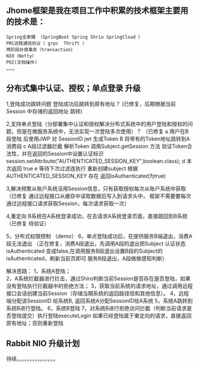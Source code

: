 Jhome框架是我在项目工作中积累的技术框架主要用的技术是：
------------------------------------------------------------------------------
    Spring全家桶 （SpringBoot Spring Shrio SpringCloud ）
    PRC远程通信协议（ grpc  Thrift ） 
    两阶段补偿事务（transaction）
    NIO（Netty）
    POI(文档操作)
    。。。。 
    
分布式集中认证、授权；单点登录 升级 
------------------------------------------------------------------------------
1,登陆成功跳转问题 登陆成功后跳转到原有地址？
  (已修复，后期根据当前Session 中存储的返回地址 跳转)
  
2,支持单点登陆（分部署集中认证和授权解决分布式系统中的用户登陆和授权的问题，但是在微服务系统中，无法实现一次登陆多次使用）？
（已修复 
  a 用户在B段登陆 后使用JWP 对 SessionID jwt 生成Token 
  B 将带有的Token地址跳转到A 消费段
  c  A段过滤器拦截 解析Token 调用Subject.getSession 方法 验证Token合法性，并在返回的Session中设置认证标识
   session.setAttribute("AUTHENTICATED_SESSION_KEY",boolean.class);
  d 本次返回 true
  e 等待下次过滤连执行 重新创建subject 根据 AUTHENTICATED_SESSION_KEY 存在 返回isAuthenticated为true)
  
3,解决频繁从账户系统活用Session信息，只有获取授权每次从账户系统中获取
  （已修复 通过远程接口从缓存中读取数据后写入到请求头中， 框架不需要要每次通过远程接口请求获取Session，每次请求获取一次）

4,重定向 B系统在A系统登录成功，在去请求A系统登录页面，直接跳回到B系统
（已修复 待验证）

5，分布式权限控制
（demo）
6，单点登陆成功后，在提供服务B端退出，消费A段无法退出
（正在修复，消费A段退出，先调用A段的退出把Subject 认证状态isAuthenticated
 变成false,在调用服务B段退出设置B段的Subject的isAuthenticated，刷新当前页即可 服务B段退出，A段做做感知判断）
  
解决思路： 
   1，系统A登陆；   
   2，A系统拦截器进行拦击，通过Shiro判断当前Session是否存在是否登陆，如果没有登陆执行拦截器中的拒绝方法；   3，获取当前系统的请求地址，通过调用远程接口会话创建当前Session（存储当期系统的返回路径信和其他信息）。
   4，远程端分配该SessionID 给系统B, 返回系统A分配SessionID给A系统
   5，系统A跳转到系统B进行登陆。
   6，系统B登陆
   7，对系统B进行拒绝访问拦截（判断当前请求是否登陆提交）执行登陆executeLogin 如果已经登陆属于重定向的请求，直接返回原有地址；否则重新登陆
   
 
Rabbit NIO 升级计划 
------------------------------------------------------------------------------  
待续。。。。。。。。。。。。。。。
